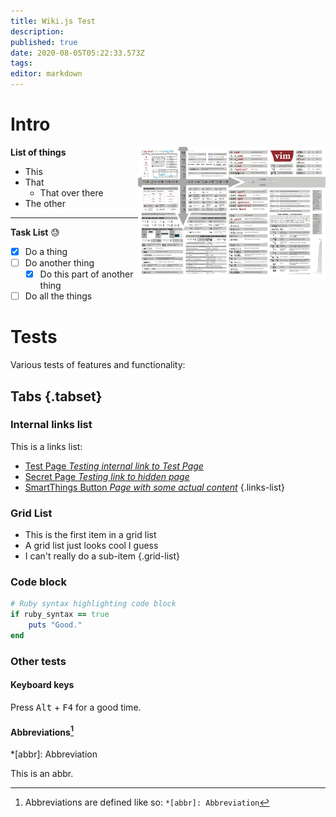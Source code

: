 ```yaml
---
title: Wiki.js Test
description: 
published: true
date: 2020-08-05T05:22:33.573Z
tags: 
editor: markdown
---
```


# Intro

<a href="/vimcheatsheet.png"><img align="right" width=300 src="/vimcheatsheet.png"/></a>

**List of things**
- This
- That
	- That over there
- The other
---
**Task List** :sweat:
- [x] Do a thing
- [ ] Do another thing
  - [x] Do this part of another thing
- [ ] Do all the things

# Tests

Various tests of features and functionality:

## Tabs {.tabset}

### Internal links list
This is a links list:
- [Test Page *Testing internal link to Test Page*](/test-page)
- [Secret Page *Testing link to hidden page*](/secret/diary)
- [SmartThings Button *Page with some actual content*](/iot/home-automation/smartthings-button)
{.links-list}

### Grid List
- This is the first item in a grid list
- A grid list just looks cool I guess
- I can't really do a sub-item
{.grid-list}

### Code block
```ruby
# Ruby syntax highlighting code block
if ruby_syntax == true
	puts "Good."
end
```

### Other tests

#### Keyboard keys

Press <kbd>Alt</kbd> + <kbd>F4</kbd> for a good time.
<br />

#### Abbreviations[^longnote]
*[abbr]: Abbreviation 

This is an abbr.

[^longnote]: Abbreviations are defined like so:
	`*[abbr]: Abbreviation`

  